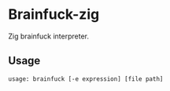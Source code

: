 # Brainfuck-zig

Zig brainfuck interpreter.

## Usage

`usage: brainfuck [-e expression] [file path]`
